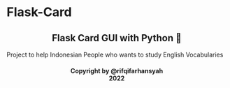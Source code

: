 # Flask-Card
<h2 align="center">
  Flask Card GUI with Python 💬 <br/>
</h2>
Project to help Indonesian People who wants to study English Vocabularies
<h4 align="center">
  Copyright by @rifqifarhansyah<br/>
  2022
</h4>